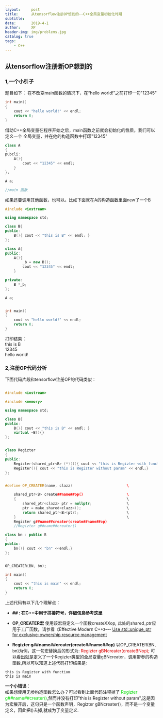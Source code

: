 ```yaml
---
layout:     post
title:      从tensorflow注册OP想到的--C++全局变量初始化时期
subtitle:
date:       2019-4-1
author:     XP
header-img: img/problems.jpg
catalog: true
tags:
    - C++
---
```


## 从tensorflow注册新OP想到的 ##

### 1,一个小引子
题目如下：
在不改变main函数的情况下，在“hello world!”之前打印一句"12345"

```cpp
int main()
{
    cout << "hello world!" << endl;
    return 0;
}
```

借助C++全局变量在程序开始之后，main函数之前就会初始化的性质，我们可以定义一个
全局变量，并在他的构造函数中打印"12345"

```cpp
class A
{
pubcli:
    A(){
        cout << "12345" << endl;
    }
};

A a;

//main 函数
```

如果还要调用其他函数，也可以。比如下面就在A的构造函数里面new了一个B

```cpp
#include <iostream>  

using namespace std;  

class B{
public:
    B(){ cout << "this is B" << endl; }
};

class A{
public:
    A(){
        _b = new B();
        cout << "12345" << endl;
    }

private:
    B *_b;
};

A a;


int main()
{
    cout << "hello world!" << endl;
    return 0;
}
```

打印结果：  
this is B  
12345  
hello world!

### 2,注册OP代码分析
下面代码片段和tensorflow注册OP的代码类似：

```cpp

#include <iostream>  

#include <memory>  

using namespace std;  

class B{
public:
    B(){ cout << "this is B" << endl; }
    virtual ~B(){}
};


class Regizter
{
public:
    Regizter(shared_ptr<B> (*)()){ cout << "this is Regizter with function" << endl;}
    Regizter(){ cout << "this is Regizter without param" << endl;}
};


#define OP_CREATER(name, clazz)                         \  

    shared_ptr<B> create##name##op()                    \   
    {                                                   \   
        shared_ptr<clazz> ptr = nullptr;                \   
        ptr = make_shared<clazz>();                     \   
        return shared_ptr<B>(ptr);                      \   
    }                                                   \   
    Regizter g##name##creater(create##name##op)   
    //Regizter g##name##creater()   

class bn : public B
{
public:
    bn(){ cout << "bn" <<endl;}
};


OP_CREATER(BN, bn);

int main()
{
    cout << "this is main" << endl;
    return 0;
}

```
上述代码有以下几个理解点：

- **\#\# : 在C++中用于拼接符号，详细信息参考[这里](https://gcc.gnu.org/onlinedocs/cpp/Concatenation.html)**
- **OP_CREATER宏**
    使用该宏将定义一个函数createXXop, 此处的shared_ptr应用于工厂函数，请参看《Effective Modern C++》--- [Use std::unique_ptr for exclusive-ownership resource management](https://github.com/Ricardo666666/Effective-Modern-Cpp-Zh/blob/master/SmartPointers/18-Use-std-unique_ptr-for-exclusive-ownership-resource-management.md)

- **Regizter g##name##creater(create##name##op)**
   以OP_CREATER(BN, bn)为例，这一句宏替换后的形式为: <font color="#dd0000">Regizter gBNcreater(createBNop);</font> 可以看出就是定义了一个Regizter类型的全局变量gBNcreater，调用带参的构造函数,所以可以知道上述代码打印结果是:
```
this is Regizter with function   
this is main
```

**一个小错误**：  
如果想使用无参构造函数怎么办？可以看到上面代码注释掉了 <font color="#00dd00">Regizter g##name##creater()</font>,然而并没有打印"this is Regizter without param",这是因为宏展开后，这句只是一个函数声明，Regizter gBNcreater()，而不是一个变量定义，因此把()去掉,就成为了变量定义.

